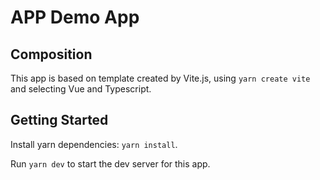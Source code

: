 # APP Demo App


## Composition

This app is based on template created by Vite.js, using `yarn create vite` and selecting Vue and Typescript.


## Getting Started

Install yarn dependencies: `yarn install`.

Run `yarn dev` to start the dev server for this app.
